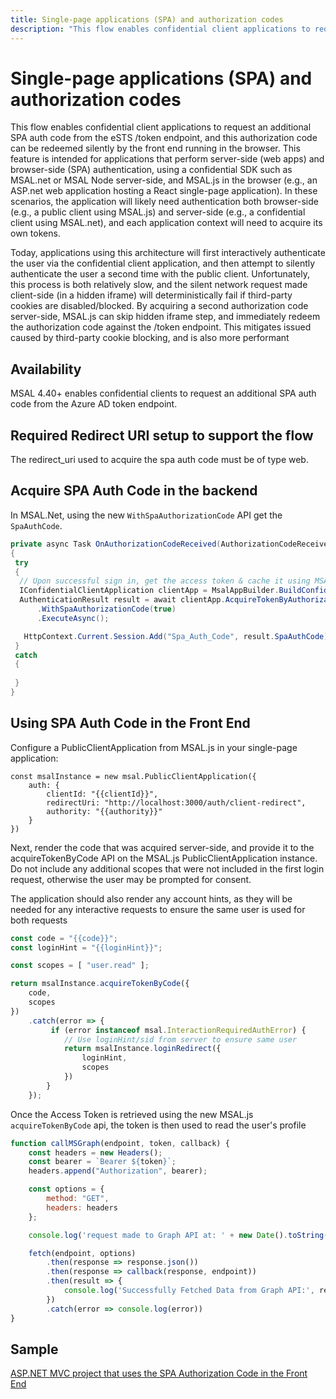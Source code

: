 ```yaml
---
title: Single-page applications (SPA) and authorization codes
description: "This flow enables confidential client applications to request an additional SPA auth code from the eSTS /token endpoint, and this authorization code can be redeemed silently by the front end running in the browser."
---
```


# Single-page applications (SPA) and authorization codes

This flow enables confidential client applications to request an additional SPA auth code from the eSTS /token endpoint, and this authorization code can be redeemed silently by the front end running in the browser. This feature is intended for applications that perform server-side (web apps) and browser-side (SPA) authentication, using a confidential SDK such as MSAL.net or MSAL Node server-side, and MSAL.js in the browser (e.g., an ASP.net web application hosting a React single-page application). In these scenarios, the application will likely need authentication both browser-side (e.g., a public client using MSAL.js) and server-side (e.g., a confidential client using MSAL.net), and each application context will need to acquire its own tokens.

Today, applications using this architecture will first interactively authenticate the user via the confidential client application, and then attempt to silently authenticate the user a second time with the public client. Unfortunately, this process is both relatively slow, and the silent network request made client-side (in a hidden iframe) will deterministically fail if third-party cookies are disabled/blocked. By acquiring a second authorization code server-side, MSAL.js can skip hidden iframe step, and immediately redeem the authorization code against the /token endpoint. This mitigates issued caused by third-party cookie blocking, and is also more performant

## Availability

MSAL 4.40+ enables confidential clients to request an additional SPA auth code from the Azure AD token endpoint.

## Required Redirect URI setup to support the flow

The redirect_uri used to acquire the spa auth code must be of type web.

## Acquire SPA Auth Code in the backend

In MSAL.Net, using the new `WithSpaAuthorizationCode` API get the `SpaAuthCode`.

```csharp
private async Task OnAuthorizationCodeReceived(AuthorizationCodeReceivedNotification context)
{
 try
 {
  // Upon successful sign in, get the access token & cache it using MSAL
  IConfidentialClientApplication clientApp = MsalAppBuilder.BuildConfidentialClientApplication();
  AuthenticationResult result = await clientApp.AcquireTokenByAuthorizationCode(new[] { "user.read" }, context.Code)
      .WithSpaAuthorizationCode(true)
      .ExecuteAsync();

   HttpContext.Current.Session.Add("Spa_Auth_Code", result.SpaAuthCode);
 }
 catch
 {
 
 }
}
```

## Using SPA Auth Code in the Front End

Configure a PublicClientApplication from MSAL.js in your single-page application:

```JS
const msalInstance = new msal.PublicClientApplication({
    auth: {
        clientId: "{{clientId}}",
        redirectUri: "http://localhost:3000/auth/client-redirect",
        authority: "{{authority}}"
    }
})
```

Next, render the code that was acquired server-side, and provide it to the acquireTokenByCode API on the MSAL.js PublicClientApplication instance. Do not include any additional scopes that were not included in the first login request, otherwise the user may be prompted for consent.

The application should also render any account hints, as they will be needed for any interactive requests to ensure the same user is used for both requests

```js
const code = "{{code}}";
const loginHint = "{{loginHint}}";

const scopes = [ "user.read" ];

return msalInstance.acquireTokenByCode({
    code,
    scopes
})
    .catch(error => {
         if (error instanceof msal.InteractionRequiredAuthError) {
            // Use loginHint/sid from server to ensure same user
            return msalInstance.loginRedirect({
                loginHint,
                scopes
            })
        }
    });
```

Once the Access Token is retrieved using the new MSAL.js `acquireTokenByCode` api, the token is then used to read the user's profile 

```js
function callMSGraph(endpoint, token, callback) {
    const headers = new Headers();
    const bearer = `Bearer ${token}`;
    headers.append("Authorization", bearer);

    const options = {
        method: "GET",
        headers: headers
    };

    console.log('request made to Graph API at: ' + new Date().toString());

    fetch(endpoint, options)
        .then(response => response.json())
        .then(response => callback(response, endpoint))
        .then(result => {
            console.log('Successfully Fetched Data from Graph API:', result);
        })
        .catch(error => console.log(error))
}
```

## Sample

[ASP.NET MVC project that uses the SPA Authorization Code in the Front End](https://github.com/Azure-Samples/ms-identity-aspnet-webapp-openidconnect)
